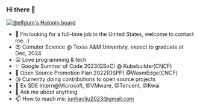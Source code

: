### Hi there 👋

 

[![@elfgum's Holopin board](https://holopin.me/elfgum)](https://holopin.io/@elfgum)
- 👀 I'm looking for a full-time job in the United States, welcome to contact me. :)
- 😍 Comuter Science @ Texas A&M Univeristy, expect to graduate at Dec, 2024
- 😜 Love programming & tech
- ✨ Google Summer of Code 2023(GSoC) @ Kubebuilder(CNCF)
- 🎉 Open Source Promotion Plan 2022(OSPP) @WasmEdge(CNCF)
- 😘 Currently doing contributions to open source projects
- 💖 Ex SDE Intern@Microsoft, @VMware, @Tencent, @Kwai
- 💬 Ask me about anything
- 📫 How to reach me: junhaoliu2023@gmail.com

